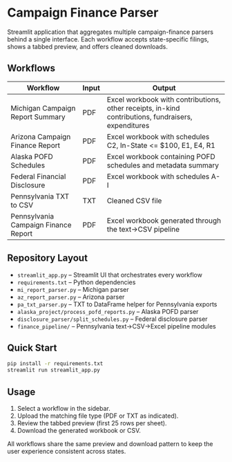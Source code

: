 # Campaign Finance Parser

Streamlit application that aggregates multiple campaign-finance parsers behind a single interface. Each workflow accepts state-specific filings, shows a tabbed preview, and offers cleaned downloads.

## Workflows

| Workflow | Input | Output |
| --- | --- | --- |
| Michigan Campaign Report Summary | PDF | Excel workbook with contributions, other receipts, in-kind contributions, fundraisers, expenditures |
| Arizona Campaign Finance Report | PDF | Excel workbook with schedules C2, In-State <= $100, E1, E4, R1 |
| Alaska POFD Schedules | PDF | Excel workbook containing POFD schedules and metadata summary |
| Federal Financial Disclosure | PDF | Excel workbook with schedules A-I |
| Pennsylvania TXT to CSV | TXT | Cleaned CSV file |
| Pennsylvania Campaign Finance Report | PDF | Excel workbook generated through the text->CSV pipeline |

## Repository Layout

- `streamlit_app.py` – Streamlit UI that orchestrates every workflow
- `requirements.txt` – Python dependencies
- `mi_report_parser.py` – Michigan parser
- `az_report_parser.py` – Arizona parser
- `pa_txt_parser.py` – TXT to DataFrame helper for Pennsylvania exports
- `alaska_project/process_pofd_reports.py` – Alaska POFD parser
- `disclosure_parser/split_schedules.py` – Federal disclosure parser
- `finance_pipeline/` – Pennsylvania text->CSV->Excel pipeline modules

## Quick Start

```bash
pip install -r requirements.txt
streamlit run streamlit_app.py
```

## Usage

1. Select a workflow in the sidebar.
2. Upload the matching file type (PDF or TXT as indicated).
3. Review the tabbed preview (first 25 rows per sheet).
4. Download the generated workbook or CSV.

All workflows share the same preview and download pattern to keep the user experience consistent across states.

